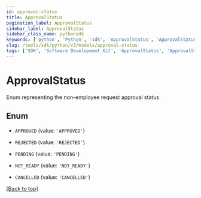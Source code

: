 ```yaml
---
id: approval-status
title: ApprovalStatus
pagination_label: ApprovalStatus
sidebar_label: ApprovalStatus
sidebar_class_name: pythonsdk
keywords: ['python', 'Python', 'sdk', 'ApprovalStatus', 'ApprovalStatus']
slug: /tools/sdk/python/v3/models/approval-status
tags: ['SDK', 'Software Development Kit', 'ApprovalStatus', 'ApprovalStatus']
---
```


# ApprovalStatus

Enum representing the non-employee request approval status

## Enum

- `APPROVED` (value: `'APPROVED'`)

- `REJECTED` (value: `'REJECTED'`)

- `PENDING` (value: `'PENDING'`)

- `NOT_READY` (value: `'NOT_READY'`)

- `CANCELLED` (value: `'CANCELLED'`)

[[Back to top]](#)
